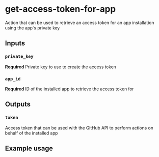 # get-access-token-for-app
Action that can be used to retrieve an access token for an app installation using the app's private key

## Inputs

### `private_key`

**Required**  Private key to use to create the access token

### `app_id`

**Required**  ID of the installed app to retrieve the access token for

## Outputs

### `token`

Access token that can be used with the GitHub API to perform actions on behalf of the installed app

## Example usage

